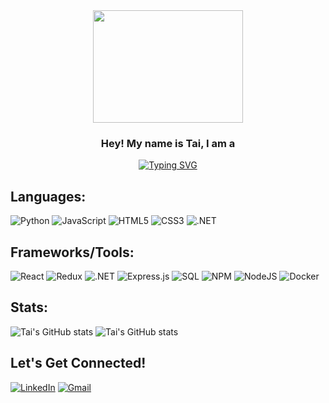<div align='center'>
 <image src="https://media2.giphy.com/media/v1.Y2lkPTc5MGI3NjExMGFmMTUwMGIyZTVjNTRiMTY4ZmIzNjdkMjg4ZDY4NmRlZmFmNzE3MSZlcD12MV9pbnRlcm5hbF9naWZzX2dpZklkJmN0PXM/Z4w6YDHh9uRq6QtamB/giphy.gif" width="240" height="180" >
</div>
<h3 align="center">
  Hey! My name is Tai, I am a
</h3>

<p align="center">
<a href="https://git.io/typing-svg"><img src="https://readme-typing-svg.demolab.com/?font=Roboto+Slab&pause=1000&size=25&color=FDD2FE&center=true&vCenter=true&width=435&lines=AI+Developer;Software+Development+Engineer" alt="Typing SVG" /></a>
<p>

## Languages:

![Python](https://img.shields.io/badge/python-3670A0?style=for-the-badge&logo=python&logoColor=ffdd54)
![JavaScript](https://img.shields.io/badge/javascript-%23323330.svg?style=for-the-badge&logo=javascript&logoColor=%23F7DF1E)
![HTML5](https://img.shields.io/badge/html5-%23E34F26.svg?style=for-the-badge&logo=html5&logoColor=white)
![CSS3](https://img.shields.io/badge/css3-%231572B6.svg?style=for-the-badge&logo=css3&logoColor=white)
![.NET](https://img.shields.io/badge/.net-52B0E7?style=for-the-badge&logo=Sequelize&logoColor=white)

## Frameworks/Tools:

![React](https://img.shields.io/badge/react-%2320232a.svg?style=for-the-badge&logo=react&logoColor=%2361DAFB)
![Redux](https://img.shields.io/badge/redux-%23593d88.svg?style=for-the-badge&logo=redux&logoColor=white)
![.NET](https://img.shields.io/badge/.net-%23000.svg?style=for-the-badge&logo=flask&logoColor=white)
![Express.js](https://img.shields.io/badge/express.js-%23404d59.svg?style=for-the-badge&logo=express&logoColor=%2361DAFB)
![SQL](https://img.shields.io/badge/sql-%2300f.svg?style=for-the-badge&logo=mysql&logoColor=white)
![NPM](https://img.shields.io/badge/NPM-%23000000.svg?style=for-the-badge&logo=npm&logoColor=white)
![NodeJS](https://img.shields.io/badge/node.js-6DA55F?style=for-the-badge&logo=node.js&logoColor=white)
![Docker](https://img.shields.io/badge/docker-%230db7ed.svg?style=for-the-badge&logo=docker&logoColor=white)

## Stats:

![Tai's GitHub stats](https://github-readme-stats.vercel.app/api/top-langs/?username=taichan03&theme=omni&custom_title=Languages&langs_count=3)
![Tai's GitHub stats](https://github-readme-stats.vercel.app/api?username=taichan03&count_private=true&theme=omni&custom_title=Stats&hide=contribs&line_height=32)
</br>

## Let's Get Connected!

<a href="https://www.linkedin.com/in/tai-chan/" target="_blank">![LinkedIn](https://img.shields.io/badge/linkedin-%230077B5.svg?style=for-the-badge&logo=linkedin&logoColor=white)</a>
<a href="mailto:tai.c.chan3@gmail.com" target="_blank">![Gmail](https://img.shields.io/badge/Gmail-D14836?style=for-the-badge&logo=gmail&logoColor=white)</a>
